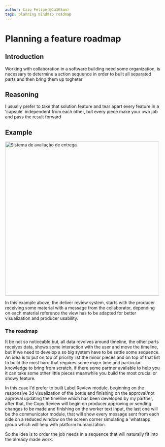 ```yaml
---
author: Caio Felipe(@Ca10San) 
tags: planning mindmap roadmap
---
```


# Planning a feature roadmap

## Introduction

Working with collaboration in a software building need some organization, is necessary to determine a action sequence in order to built all separated parts and then bring them up togheter

## Reasoning

I usually prefer to take that solution feature and tear apart every feature in a 'capsule' independent from each other, but every piece make your own job and pass the result forward

## Example

<img 
  src="./files/avaliacao_entrega.jpg" 
  alt="Sistema de avaliação de entrega"
  height="500px"/>

In this example above, the deliver review system, starts with the producer receiving some material with a message from the collaborator, depending on each material reference the view has to be adapted for better visualization and producer usability. 

### The roadmap

It be not so noticeable but, all data revolves around timeline, the other parts receives data, shows some interaction with the user and move the timeline, but if we need to develop a so big system have to be settle some sequence. An idea is to put on top of priority list the minor pieces and on top of that list to build the most hard that requires some major time and particular knowledge to bring from scratch, if there some partner available to help you it can take some other little pieces meanwhile you build the most crucial or showy feature.

In this case I'd prefer to built Label Review module, beginning on the responsive 3d visualization of the bottle and finishing on the approval/not approval updating the timeline which has been developed by my partner, after that, the Copy Review will begin on producer approving or sending changes to be made and finishing on the worker text input, the last one will be the communicator module, that will show every message sent from each side on a reduced window on the screen corner simulating a 'whatsapp' group which will help with platform humanization.

So the idea is to order the job needs in a sequence that will naturally fit into the already made work.
